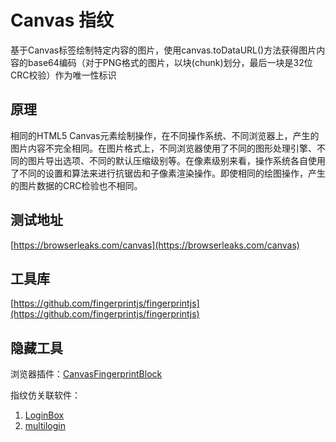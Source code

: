 # Canvas 指纹

基于Canvas标签绘制特定内容的图片，使用canvas.toDataURL()方法获得图片内容的base64编码（对于PNG格式的图片，以块(chunk)划分，最后一块是32位CRC校验）作为唯一性标识

## 原理

相同的HTML5 Canvas元素绘制操作，在不同操作系统、不同浏览器上，产生的图片内容不完全相同。在图片格式上，不同浏览器使用了不同的图形处理引擎、不同的图片导出选项、不同的默认压缩级别等。在像素级别来看，操作系统各自使用了不同的设置和算法来进行抗锯齿和子像素渲染操作。即使相同的绘图操作，产生的图片数据的CRC检验也不相同。

## 测试地址

[https://browserleaks.com/canvas](https://browserleaks.com/canvas)

## 工具库

[https://github.com/fingerprintjs/fingerprintjs](https://github.com/fingerprintjs/fingerprintjs)

## 隐藏工具

浏览器插件：[CanvasFingerprintBlock](https://chrome.google.com/webstore/detail/canvasfingerprintblock/ipmjngkmngdcdpmgmiebdmfbkcecdndc?hl=zh-CN)

指纹仿关联软件：

1. [LoginBox](https://www.loginbox.cn/)
2. [multilogin](https://multilogin.com/)